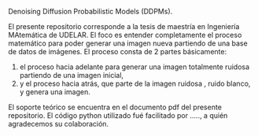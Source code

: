 Denoising Diffusion Probabilistic Models (DDPMs).

El presente repositorio corresponde a la tesis de maestría en Ingeniería MAtemática de UDELAR. 
El foco es entender completamente el proceso matemático para poder generar una imagen nueva partiendo de una base de datos de imágenes.
El proceso consta de 2 partes  básicamente:

1) el proceso hacia adelante para generar una imagen totalmente ruidosa partiendo de una imagen inicial,
3) y el proceso hacia atrás, que parte de la imagen ruidosa , ruido blanco, y genera una imagen.

El soporte teórico se encuentra en el documento pdf del presente repositorio.
El código python utilizado fué facilitado por ....., a quién agradecemos su colaboración.

